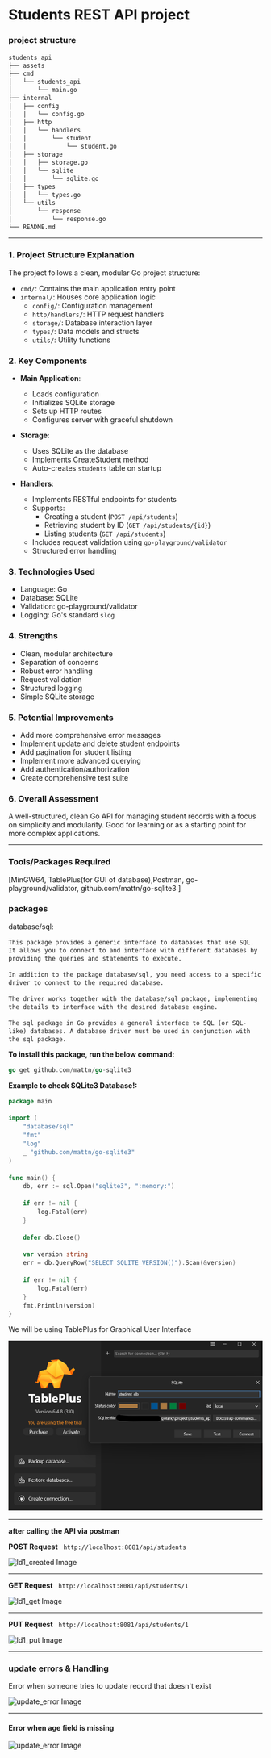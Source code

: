 # Students REST API project

### project structure 

```
students_api
├── assets
├── cmd
│   └── students_api
│       └── main.go
├── internal
│   ├── config
│   │   └── config.go
│   ├── http
│   │   └── handlers
│   │       └── student
│   │           └── student.go
│   ├── storage
│   │   ├── storage.go
│   │   └── sqlite
│   │       └── sqlite.go
│   ├── types
│   │   └── types.go
│   └── utils
│       └── response
│           └── response.go
└── README.md
```

<hr>

### 1. Project Structure Explanation
The project follows a clean, modular Go project structure:
- `cmd/`: Contains the main application entry point
- `internal/`: Houses core application logic
  - `config/`: Configuration management
  - `http/handlers/`: HTTP request handlers
  - `storage/`: Database interaction layer
  - `types/`: Data models and structs
  - `utils/`: Utility functions

### 2. Key Components
- **Main Application**: 
  - Loads configuration
  - Initializes SQLite storage
  - Sets up HTTP routes
  - Configures server with graceful shutdown

- **Storage**: 
  - Uses SQLite as the database
  - Implements CreateStudent method
  - Auto-creates `students` table on startup

- **Handlers**: 
  - Implements RESTful endpoints for students
  - Supports:
    - Creating a student (`POST /api/students`)
    - Retrieving student by ID (`GET /api/students/{id}`)
    - Listing students (`GET /api/students`)
  - Includes request validation using `go-playground/validator`
  - Structured error handling

### 3. Technologies Used
- Language: Go
- Database: SQLite
- Validation: go-playground/validator
- Logging: Go's standard `slog`

### 4. Strengths
- Clean, modular architecture
- Separation of concerns
- Robust error handling
- Request validation
- Structured logging
- Simple SQLite storage

### 5. Potential Improvements
- Add more comprehensive error messages
- Implement update and delete student endpoints
- Add pagination for student listing
- Implement more advanced querying
- Add authentication/authorization
- Create comprehensive test suite

### 6. Overall Assessment
A well-structured, clean Go API for managing student records with a focus on simplicity and modularity. Good for learning or as a starting point for more complex applications.

<hr>

### Tools/Packages Required

[MinGW64, TablePlus(for GUI of database),Postman, go-playground/validator, github.com/mattn/go-sqlite3 ]

### packages

database/sql:
```
This package provides a generic interface to databases that use SQL. It allows you to connect to and interface with different databases by providing the queries and statements to execute.

In addition to the package database/sql, you need access to a specific driver to connect to the required database. 

The driver works together with the database/sql package, implementing the details to interface with the desired database engine. 

The sql package in Go provides a general interface to SQL (or SQL-like) databases. A database driver must be used in conjunction with the sql package.
```

__To install this package, run the below command:__

```go
go get github.com/mattn/go-sqlite3
```

__Example to check SQLite3 Database!:__

```go
package main

import (
	"database/sql"
	"fmt"
	"log"
	_ "github.com/mattn/go-sqlite3"
)

func main() {
	db, err := sql.Open("sqlite3", ":memory:")

	if err != nil {
		log.Fatal(err)
	}

	defer db.Close()

	var version string
	err = db.QueryRow("SELECT SQLITE_VERSION()").Scan(&version)

	if err != nil {
		log.Fatal(err)
	}
	fmt.Println(version)
}
```

We will be using TablePlus for Graphical User Interface

![alt text](assets/tablePlus_home.png)

<hr>

__after calling the API via postman__

__POST Request__
``` http://localhost:8081/api/students```

![Id1_created Image](assets/Id_created_postman.png)

<hr>

__GET Request__
``` http://localhost:8081/api/students/1```

![Id1_get Image](assets/Id1_get_postman.png)

<hr>

__PUT Request__
``` http://localhost:8081/api/students/1```

![Id1_put Image](assets/update_request.png)


<hr>

### update errors & Handling

Error when someone tries to update record that doesn't exist

![update_error Image](assets/update_error.png)

<hr>

#### Error when age field is missing

![update_error Image](assets/update_error_age.png)

